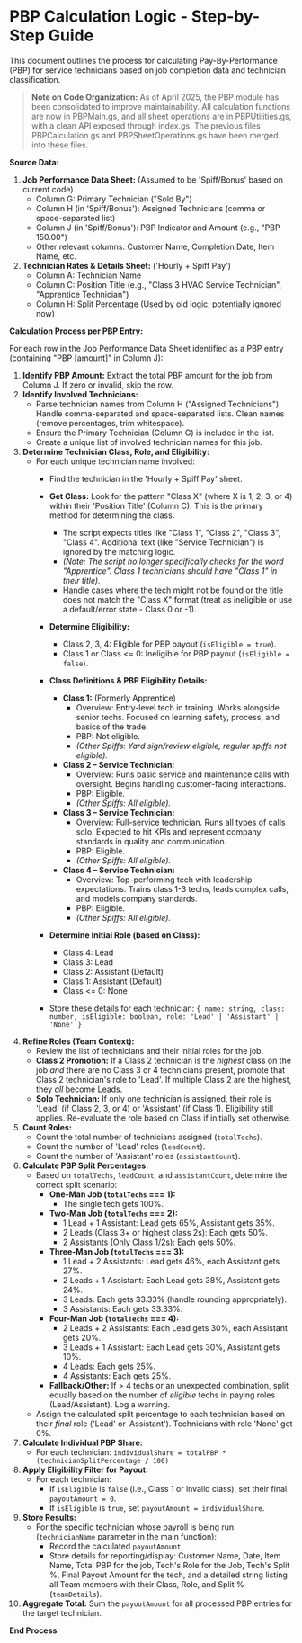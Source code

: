 # PBP Calculation Logic - Step-by-Step Guide

This document outlines the process for calculating Pay-By-Performance (PBP) for service technicians based on job completion data and technician classification.

> **Note on Code Organization:** As of April 2025, the PBP module has been consolidated to improve maintainability. All calculation functions are now in PBPMain.gs, and all sheet operations are in PBPUtilities.gs, with a clean API exposed through index.gs. The previous files PBPCalculation.gs and PBPSheetOperations.gs have been merged into these files.

**Source Data:**

1.  **Job Performance Data Sheet:** (Assumed to be 'Spiff/Bonus' based on current code)
    *   Column G: Primary Technician ("Sold By")
    *   Column H (in 'Spiff/Bonus'): Assigned Technicians (comma or space-separated list)
    *   Column J (in 'Spiff/Bonus'): PBP Indicator and Amount (e.g., "PBP 150.00")
    *   Other relevant columns: Customer Name, Completion Date, Item Name, etc.
2.  **Technician Rates & Details Sheet:** ('Hourly + Spiff Pay')
    *   Column A: Technician Name
    *   Column C: Position Title (e.g., "Class 3 HVAC Service Technician", "Apprentice Technician")
    *   Column H: Split Percentage (Used by old logic, potentially ignored now)

**Calculation Process per PBP Entry:**

For each row in the Job Performance Data Sheet identified as a PBP entry (containing "PBP [amount]" in Column J):

1.  **Identify PBP Amount:** Extract the total PBP amount for the job from Column J. If zero or invalid, skip the row.
2.  **Identify Involved Technicians:**
    *   Parse technician names from Column H ("Assigned Technicians"). Handle comma-separated and space-separated lists. Clean names (remove percentages, trim whitespace).
    *   Ensure the Primary Technician (Column G) is included in the list.
    *   Create a unique list of involved technician names for this job.
3.  **Determine Technician Class, Role, and Eligibility:**
    *   For each unique technician name involved:
        *   Find the technician in the 'Hourly + Spiff Pay' sheet.
        *   **Get Class:** Look for the pattern "Class X" (where X is 1, 2, 3, or 4) within their 'Position Title' (Column C). This is the primary method for determining the class.
            *   The script expects titles like "Class 1", "Class 2", "Class 3", "Class 4". Additional text (like "Service Technician") is ignored by the matching logic.
            *   *(Note: The script no longer specifically checks for the word "Apprentice". Class 1 technicians should have "Class 1" in their title).*
            *   Handle cases where the tech might not be found or the title does not match the "Class X" format (treat as ineligible or use a default/error state - Class 0 or -1).
        *   **Determine Eligibility:**
            *   Class 2, 3, 4: Eligible for PBP payout (`isEligible = true`).
            *   Class 1 or Class <= 0: Ineligible for PBP payout (`isEligible = false`).

        *   **Class Definitions & PBP Eligibility Details:**
            *   **Class 1:** (Formerly Apprentice)
                *   Overview: Entry-level tech in training. Works alongside senior techs. Focused on learning safety, process, and basics of the trade.
                *   PBP: Not eligible.
                *   *(Other Spiffs: Yard sign/review eligible, regular spiffs not eligible).*
            *   **Class 2 – Service Technician:**
                *   Overview: Runs basic service and maintenance calls with oversight. Begins handling customer-facing interactions.
                *   PBP: Eligible.
                *   *(Other Spiffs: All eligible).*
            *   **Class 3 – Service Technician:**
                *   Overview: Full-service technician. Runs all types of calls solo. Expected to hit KPIs and represent company standards in quality and communication.
                *   PBP: Eligible.
                *   *(Other Spiffs: All eligible).*
            *   **Class 4 – Service Technician:**
                *   Overview: Top-performing tech with leadership expectations. Trains class 1-3 techs, leads complex calls, and models company standards.
                *   PBP: Eligible.
                *   *(Other Spiffs: All eligible).*

        *   **Determine Initial Role (based on Class):**
            *   Class 4: Lead
            *   Class 3: Lead
            *   Class 2: Assistant (Default)
            *   Class 1: Assistant (Default)
            *   Class <= 0: None
        *   Store these details for each technician: `{ name: string, class: number, isEligible: boolean, role: 'Lead' | 'Assistant' | 'None' }`
4.  **Refine Roles (Team Context):**
    *   Review the list of technicians and their initial roles for the job.
    *   **Class 2 Promotion:** If a Class 2 technician is the *highest* class on the job *and* there are no Class 3 or 4 technicians present, promote that Class 2 technician's role to 'Lead'. If multiple Class 2 are the highest, they *all* become Leads.
    *   **Solo Technician:** If only one technician is assigned, their role is 'Lead' (if Class 2, 3, or 4) or 'Assistant' (if Class 1). Eligibility still applies. Re-evaluate the role based on Class if initially set otherwise.
5.  **Count Roles:**
    *   Count the total number of technicians assigned (`totalTechs`).
    *   Count the number of 'Lead' roles (`leadCount`).
    *   Count the number of 'Assistant' roles (`assistantCount`).
6.  **Calculate PBP Split Percentages:**
    *   Based on `totalTechs`, `leadCount`, and `assistantCount`, determine the correct split scenario:
        *   **One-Man Job (`totalTechs` === 1):**
            *   The single tech gets 100%.
        *   **Two-Man Job (`totalTechs` === 2):**
            *   1 Lead + 1 Assistant: Lead gets 65%, Assistant gets 35%.
            *   2 Leads (Class 3+ or highest class 2s): Each gets 50%.
            *   2 Assistants (Only Class 1/2s): Each gets 50%.
        *   **Three-Man Job (`totalTechs` === 3):**
            *   1 Lead + 2 Assistants: Lead gets 46%, each Assistant gets 27%.
            *   2 Leads + 1 Assistant: Each Lead gets 38%, Assistant gets 24%.
            *   3 Leads: Each gets 33.33% (handle rounding appropriately).
            *   3 Assistants: Each gets 33.33%.
        *   **Four-Man Job (`totalTechs` === 4):**
            *   2 Leads + 2 Assistants: Each Lead gets 30%, each Assistant gets 20%.
            *   3 Leads + 1 Assistant: Each Lead gets 30%, Assistant gets 10%.
            *   4 Leads: Each gets 25%.
            *   4 Assistants: Each gets 25%.
        *   **Fallback/Other:** If > 4 techs or an unexpected combination, split equally based on the number of *eligible* techs in paying roles (Lead/Assistant). Log a warning.
    *   Assign the calculated split percentage to each technician based on their *final* role ('Lead' or 'Assistant'). Technicians with role 'None' get 0%.
7.  **Calculate Individual PBP Share:**
    *   For each technician: `individualShare = totalPBP * (technicianSplitPercentage / 100)`
8.  **Apply Eligibility Filter for Payout:**
    *   For each technician:
        *   If `isEligible` is `false` (i.e., Class 1 or invalid class), set their final `payoutAmount = 0`.
        *   If `isEligible` is `true`, set `payoutAmount = individualShare`.
9.  **Store Results:**
    *   For the specific technician whose payroll is being run (`technicianName` parameter in the main function):
        *   Record the calculated `payoutAmount`.
        *   Store details for reporting/display: Customer Name, Date, Item Name, Total PBP for the job, Tech's Role for the Job, Tech's Split %, Final Payout Amount for the tech, and a detailed string listing all Team members with their Class, Role, and Split % (`teamDetails`).
10. **Aggregate Total:** Sum the `payoutAmount` for all processed PBP entries for the target technician.

**End Process** 